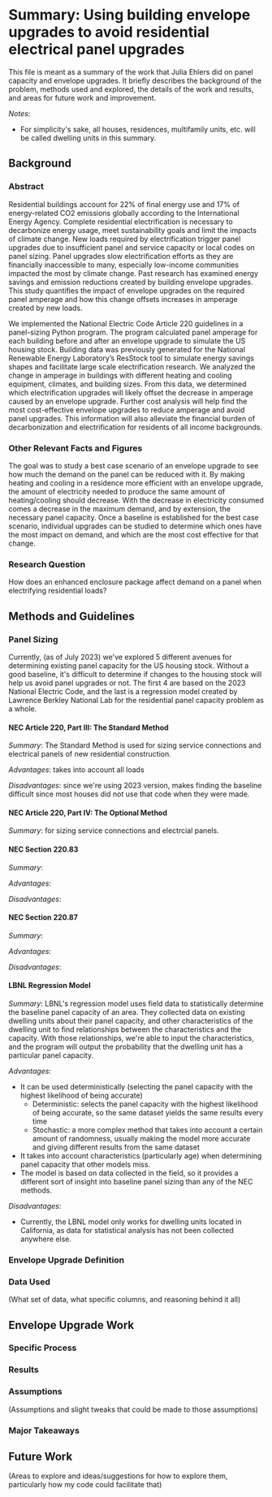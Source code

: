 # Summary: Using building envelope upgrades to avoid residential electrical panel upgrades
This file is meant as a summary of the work that Julia Ehlers did on panel capacity and envelope upgrades. It briefly describes the background of the problem, methods used and explored, the details of the work and results, and areas for future work and improvement.

_Notes_:  
+ For simplicity's sake, all houses, residences, multifamily units, etc. will be called dwelling units in this summary.

## Background

### Abstract
Residential buildings account for 22% of final energy use and 17% of energy-related CO2 emissions globally according to the International Energy Agency. Complete residential electrification is necessary to decarbonize energy usage, meet sustainability goals and limit the impacts of climate change. New loads required by electrification trigger panel upgrades due to insufficient panel and service capacity or local codes on panel sizing. Panel upgrades slow electrification efforts as they are financially inaccessible to many, especially low-income communities impacted the most by climate change. Past research has examined energy savings and emission reductions created by building envelope upgrades. This study quantifies the impact of envelope upgrades on the required panel amperage and how this change offsets increases in amperage created by new loads.  

We implemented the National Electric Code Article 220 guidelines in a panel-sizing Python program. The program calculated panel amperage for each building before and after an envelope upgrade to simulate the US housing stock. Building data was previously generated for the National Renewable Energy Laboratory’s ResStock tool to simulate energy savings shapes and facilitate large scale electrification research. We analyzed the change in amperage in buildings with different heating and cooling equipment, climates, and building sizes. From this data, we determined which electrification upgrades will likely offset the decrease in amperage caused by an envelope upgrade. Further cost analysis will help find the most cost-effective envelope upgrades to reduce amperage and avoid panel upgrades. This information will also alleviate the financial burden of decarbonization and electrification for residents of all income backgrounds.


### Other Relevant Facts and Figures
The goal was to study a best case scenario of an envelope upgrade to see how much the demand on the panel can be reduced with it. By making heating and cooling in a residence more efficient with an envelope upgrade, the amount of electricity needed to produce the same amount of heating/cooling should decrease. With the decrease in electricity consumed comes a decrease in the maximum demand, and by extension, the necessary panel capacity. Once a baseline is established for the best case scenario, individual upgrades can be studied to determine which ones have the most impact on demand, and which are the most cost effective for that change.

### Research Question
How does an enhanced enclosure package affect demand on a panel when electrifying residential loads?


## Methods and Guidelines

### Panel Sizing
Currently, (as of July 2023) we've explored 5 different avenues for determining existing panel capacity for the US housing stock. Without a good baseline, it's difficult to determine if changes to the housing stock will help us avoid panel upgrades or not. The first 4 are based on the 2023 National Electric Code, and the last is a regression model created by Lawrence Berkley National Lab for the residential panel capacity problem as a whole.

#### NEC Article 220, Part III: The Standard Method
_Summary_: The Standard Method is used for sizing service connections and electrical panels of new residential construction.  

_Advantages_: takes into account all loads  

_Disadvantages_: since we're using 2023 version, makes finding the baseline difficult since most houses did not use that code when they were made.  

#### NEC Article 220, Part IV: The Optional Method
_Summary_: for sizing service connections and electrcial panels.

#### NEC Section 220.83
_Summary_: 

_Advantages_: 

_Disadvantages_: 

#### NEC Section 220.87
_Summary_: 

_Advantages_: 

_Disadvantages_: 

#### LBNL Regression Model
_Summary_: LBNL's regression model uses field data to statistically determine the baseline panel capacity of an area. They collected data on existing dwelling units about their panel capacity, and other characteristics of the dwelling unit to find relationships between the characteristics and the capacity. With those relationships, we're able to input the characteristics, and the program will output the probability that the dwelling unit has a particular panel capacity.  

_Advantages_:  
+ It can be used deterministically (selecting the panel capacity with the highest likelihood of being accurate)
  + Deterministic: selects the panel capacity with the highest likelihood of being accurate, so the same dataset yields the same results every time
  + Stochastic: a more complex method that takes into account a certain amount of randomness, usually making the model more accurate and giving different results from the same dataset
+ It takes into account characteristics (particularly age) when determining panel capacity that other models miss.
+ The model is based on data collected in the field, so it provides a different sort of insight into baseline panel sizing than any of the NEC methods.  

_Disadvantages_:  
+ Currently, the LBNL model only works for dwelling units located in California, as data for statistical analysis has not been collected anywhere else.


### Envelope Upgrade Definition

### Data Used
(What set of data, what specific columns, and reasoning behind it all)


## Envelope Upgrade Work

### Specific Process

### Results

### Assumptions
(Assumptions and slight tweaks that could be made to those assumptions)

### Major Takeaways


## Future Work
(Areas to explore and ideas/suggestions for how to explore them, particularly how my code could facilitate that)